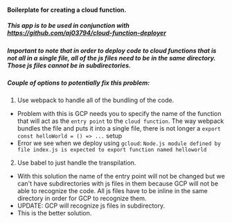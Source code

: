 #### Boilerplate for creating a cloud function.

##### This app is to be used in conjunction with https://github.com/aj03794/cloud-function-deployer

##### Important to note that in order to deploy code to cloud functions that is not all in a single file, all of the js files need to be in the same directory. Those js files cannot be in subdirectories.

##### Couple of options to potentially fix this problem:
1. Use webpack to handle all of the bundling of the code.
- Problem with this is GCP needs you to specify the name of the function that will act as the `entry point` to the `cloud function`.  The way webpack bundles the file and puts it into a single file, there is not longer a `export const helloWorld = () => ...` setup
- Error we see when we deploy using `gcloud`: `Node.js module defined by file index.js is expected to export function named helloworld`

2. Use babel to just handle the transpilation.
- With this solution the name of the entry point will not be changed but we can't have subdirectories with js files in them because GCP will not be able to recognize the code.  All js files have to be inline in the same directory in order for GCP to recognize them.
- UPDATE: GCP will recognize js files in subdirectory.
- This is the better solution.
